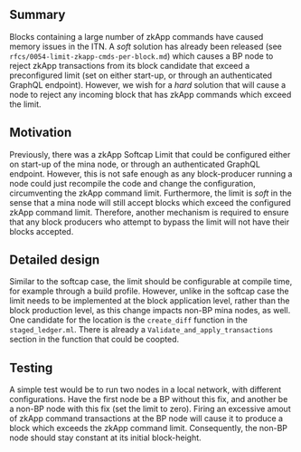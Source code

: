 ## Summary
Blocks containing a large number of zkApp commands have caused memory issues in the ITN. A *soft* solution has already been released (see `rfcs/0054-limit-zkapp-cmds-per-block.md`) which causes a BP node to reject zkApp transactions from its block candidate that exceed a preconfigured limit (set on either start-up, or through an authenticated GraphQL endpoint). However, we wish for a *hard* solution that will cause a node to reject any incoming block that has zkApp commands which exceed the limit.

## Motivation
Previously, there was a zkApp Softcap Limit that could be configured either on start-up of the mina node, or through an authenticated GraphQL endpoint. However, this is not safe enough as any block-producer running a node could just recompile the code and change the configuration, circumventing the zkApp command limit. Furthermore, the limit is *soft* in the sense that a mina node will still accept blocks which exceed the configured zkApp command limit. Therefore, another mechanism is required to ensure that any block producers who attempt to bypass the limit will not have their blocks accepted.

## Detailed design
Similar to the softcap case, the limit should be configurable at compile time, for example through a build profile. However, unlike in the softcap case the limit needs to be implemented at the block application level, rather than the block production level, as this change impacts non-BP mina nodes, as well. One candidate for the location is the `create_diff` function in the `staged_ledger.ml`. There is already a `Validate_and_apply_transactions` section in the function that could be coopted.

## Testing
A simple test would be to run two nodes in a local network, with different configurations. Have the first node be a BP without this fix, and another be a non-BP node with this fix (set the limit to zero). Firing an excessive amout of zkApp command transactions at the BP node will cause it to produce a block which exceeds the zkApp command limit. Consequently, the non-BP node should stay constant at its initial block-height.
